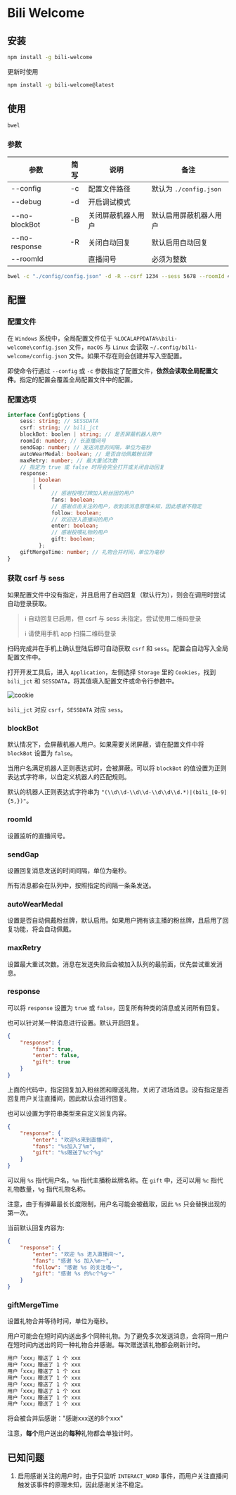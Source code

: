 # Bili Welcome

## 安装

```bash
npm install -g bili-welcome
```

更新时使用

```bash
npm install -g bili-welcome@latest
```

## 使用

```bash
bwel
```

### 参数

| 参数 | 简写 | 说明 | 备注 |
| --- |:-: | --- | --- |
| --config | -c | 配置文件路径 | 默认为 `./config.json` |
| --debug | -d | 开启调试模式 | |
| --no-blockBot | -B | 关闭屏蔽机器人用户 | 默认启用屏蔽机器人用户 |
| --no-response | -R | 关闭自动回复 | 默认启用自动回复 |
| --roomId | | 直播间号 | 必须为整数 |

```bash
bwel -c "./config/config.json" -d -R --csrf 1234 --sess 5678 --roomId 4321
```

## 配置

### 配置文件

在 `Windows` 系统中，全局配置文件位于 `%LOCALAPPDATA%\bili-welcome\config.json` 文件，`macOS` 与 `Linux` 会读取 `~/.config/bili-welcome/config.json` 文件。如果不存在则会创建并写入空配置。

即使命令行通过 `--config` 或 `-c` 参数指定了配置文件，**依然会读取全局配置文件**。指定的配置会覆盖全局配置文件中的配置。

### 配置选项

```typescript
interface ConfigOptions {
    sess: string; // SESSDATA
    csrf: string; // bili_jct
    blockBot: boolen | string; // 是否屏蔽机器人用户
    roomId: number; // 长直播间号
    sendGap: number; // 发送消息的间隔，单位为毫秒
    autoWearMedal: boolean; // 是否自动佩戴粉丝牌
    maxRetry: number; // 最大重试次数
    // 指定为 true 或 false 时将会完全打开或关闭自动回复
    response:
        | boolean
        | {
              // 感谢投喂灯牌加入粉丝团的用户
              fans: boolean;
              // 感谢点击关注的用户，收到该消息原理未知，因此感谢不稳定
              follow: boolean;
              // 欢迎进入直播间的用户
              enter: boolean;
              // 感谢投喂礼物的用户
              gift: boolean;
          };
    giftMergeTime: number; // 礼物合并时间，单位为毫秒
}
```

### 获取 csrf 与 sess

如果配置文件中没有指定，并且启用了自动回复（默认行为），则会在调用时尝试自动登录获取。

> ℹ 自动回复已启用，但 csrf 与 sess 未指定。尝试使用二维码登录
>
> ℹ 请使用手机 app 扫描二维码登录

扫码完成并在手机上确认登陆后即可自动获取 `csrf` 和 `sess`。配置会自动写入全局配置文件中。

打开开发工具后，进入 `Application`，左侧选择 `Storage` 里的 `Cookies`，找到 `bili_jct` 和 `SESSDATA`，将其值填入配置文件或命令行参数中。

![cookie](doc/cookie.png)

`bili_jct` 对应 `csrf`，`SESSDATA` 对应 `sess`。

### blockBot

默认情况下，会屏蔽机器人用户。如果需要关闭屏蔽，请在配置文件中将 `blockBot` 设置为 `false`。

当用户名满足机器人正则表达式时，会被屏蔽。可以将 `blockBot` 的值设置为正则表达式字符串，以自定义机器人的匹配规则。

默认的机器人正则表达式字符串为 `"(\\d\\d-\\d\\d-\\d\\d\\d.*)|(bili_[0-9]{5,})"`。

### roomId

设置监听的直播间号。

### sendGap

设置回复消息发送的时间间隔，单位为毫秒。

所有消息都会在队列中，按照指定的间隔一条条发送。

### autoWearMedal

设置是否自动佩戴粉丝牌，默认启用。如果用户拥有该主播的粉丝牌，且启用了回复功能，将会自动佩戴。

### maxRetry

设置最大重试次数。消息在发送失败后会被加入队列的最前面，优先尝试重发消息。

### response

可以将 `response` 设置为 `true` 或 `false`，回复所有种类的消息或关闭所有回复。

也可以针对某一种消息进行设置。默认开启回复。

```json
{
    "response": {
        "fans": true,
        "enter": false,
        "gift": true
    }
}
```

上面的代码中，指定回复加入粉丝团和赠送礼物，关闭了进场消息。没有指定是否回复用户关注直播间，因此默认会进行回复。

也可以设置为字符串类型来自定义回复内容。

```json
{
    "response": {
        "enter": "欢迎%s来到直播间",
        "fans": "%s加入了%m",
        "gift": "%s赠送了%c个%g"
    }
}
```

可以用 `%s` 指代用户名，`%m` 指代主播粉丝牌名称。在 `gift` 中，还可以用 `%c` 指代礼物数量，`%g` 指代礼物名称。

注意，由于有弹幕最长长度限制，用户名可能会被截取，因此 `%s` 只会替换出现的第一次。

当前默认回复内容为:

```json
{
    "response": {
        "enter": "欢迎 %s 进入直播间～",
        "fans": "感谢 %s 加入%m～",
        "follow": "感谢 %s 的关注喵～",
        "gift": "感谢 %s 的%c个%g～"
    }
}
```

### giftMergeTime

设置礼物合并等待时间，单位为毫秒。

用户可能会在短时间内送出多个同种礼物。为了避免多次发送消息，会将同一用户在短时间内送出的同一种礼物合并感谢。每次赠送该礼物都会刷新计时。

```txt
用户「xxx」赠送了 1 个 xxx
用户「xxx」赠送了 1 个 xxx
用户「xxx」赠送了 1 个 xxx
用户「xxx」赠送了 1 个 xxx
用户「xxx」赠送了 1 个 xxx
用户「xxx」赠送了 1 个 xxx
用户「xxx」赠送了 1 个 xxx
用户「xxx」赠送了 1 个 xxx
```

将会被合并后感谢："感谢xxx送的8个xxx"

注意，**每个**用户送出的**每种**礼物都会单独计时。

## 已知问题

1. 启用感谢关注的用户时，由于只监听 `INTERACT_WORD` 事件，而用户关注直播间触发该事件的原理未知，因此感谢关注不稳定。
